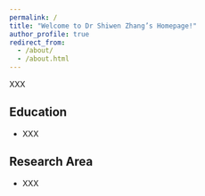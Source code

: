 ```yaml
---
permalink: /
title: "Welcome to Dr Shiwen Zhang’s Homepage!"
author_profile: true
redirect_from: 
  - /about/
  - /about.html
---
```


XXX

## **Education**

- XXX

## **Research Area**

- XXX
